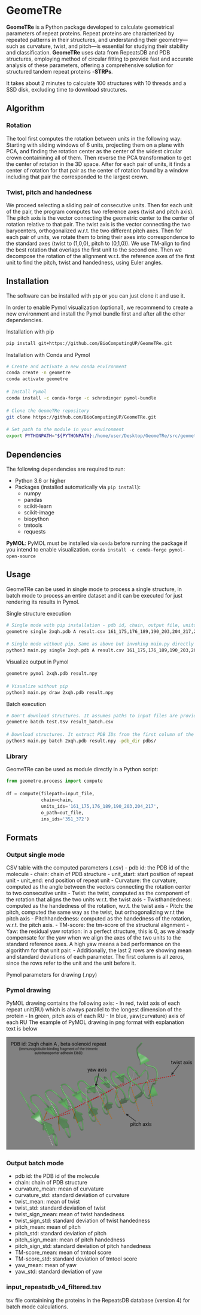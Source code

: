 # GeomeTRe 

**GeomeTRe** is a Python package developed to calculate geometrical parameters of repeat proteins. 
Repeat proteins are characterized by repeated patterns in their structures, and understanding their 
geometry—such as curvature, twist, and pitch—is essential for studying their stability and classification. 
**GeomeTRe** uses data from RepeatsDB and PDB structures, employing method of circular fitting to provide fast and 
accurate analysis of these parameters, offering a comprehensive solution for structured tandem repeat proteins -**STRPs**.

It takes about 2 minutes to calculate 100 structures with 10 threads and a SSD disk, excluding time to download structures. 


## Algorithm

### Rotation

The tool first computes the rotation between units in the following way:
Starting with sliding windows of 6 units, projecting them on a plane with PCA, and finding the rotation center as the center of the widest circular crown containining all of them. Then reverse the PCA transformation to get the center of rotation in the 3D space. After for each pair of units, it finds a center of rotation for that pair as the center of rotation found by a window including that pair the corresponded to the largest crown.

### Twist, pitch and handedness

We proceed selecting a sliding pair of consecutive units. Then for each unit of the pair, the program computes two reference axes (twist and pitch axis).
The pitch axis is the vector connecting the geometric center to the center of rotation relative to that pair. The twist axis is the vector connecting the two barycenters, orthogonalized w.r.t. the two different pitch axes. Then for each pair of units, we rotate them to bring their axes into correspondence to the standard axes (twist to (1,0,0), pitch to (0,1,0)). We use TM-align to find the best rotation that overlaps the first unit to the second one. Then we decompose the rotation of the alignment w.r.t. the reference axes of the first unit to find the pitch, twist and handedness, using Euler angles. 



## Installation
The software can be installed with `pip` or you can just clone it and use it. 

In order to enable Pymol visualization (optional), we recommend to create a new environment and install the Pymol 
bundle first and after all the other dependencies. 

Installation with pip
```bash
pip install git+https://github.com/BioComputingUP/GeomeTRe.git
```

Installation with Conda and Pymol
```bash
# Create and activate a new conda environment
conda create -n geometre
conda activate geometre

# Install Pymol
conda install -c conda-forge -c schrodinger pymol-bundle

# Clone the GeomeTRe repository
git clone https://github.com/BioComputingUP/GeomeTRe.git

# Set path to the module in your environment
export PYTHONPATH="${PYTHONPATH}:/home/user/Desktop/GeomeTRe/src/geometre"
```

## Dependencies
The following dependencies are required to run:
- Python 3.6 or higher
- Packages (installed automatically via `pip install`):
  - numpy
  - pandas
  - scikit-learn
  - scikit-image
  - biopython
  - tmtools
  - requests
  
**PyMOL**: PyMOL must be installed via `conda` before running the package if you intend to enable visualization.
`conda install -c conda-forge pymol-open-source`

## Usage
GeomeTRe can be used in single mode to process a single structure, in batch mode to process an
entire dataset and it can be executed for just rendering its results in Pymol. 

Single structure execution 
```bash
# Single mode with pip installation - pdb id, chain, output file, units, insertions (optional)
geometre single 2xqh.pdb A result.csv 161_175,176_189,190_203,204_217,218_233,234_249,250_263,264_276,305_326,327_350,373_392,393_416 -ins_def 351_372

# Single mode without pip. Same as above but invoking main.py directly
python3 main.py single 2xqh.pdb A result.csv 161_175,176_189,190_203,204_217,218_233,234_249,250_263,264_276,305_326,327_350,373_392,393_416 -ins_def 351_372
```

Visualize output in Pymol 
```bash
geometre pymol 2xqh.pdb result.npy

# Visualize without pip
python3 main.py draw 2xqh.pdb result.npy
```

Batch execution 
```bash
# Don't download structures. It assumes paths to input files are provided in the first column of the TSV file (see format section below)
geometre batch test.tsv result_batch.csv

# Download structures. It extract PDB IDs from the first column of the TSV file and download them in the pdb_dir folder.
python3 main.py batch 2xqh.pdb result.npy -pdb_dir pdbs/
```


### Library

GeomeTRe can be used as module directly in a Python script:

```python
from geometre.process import compute

df = compute(filepath=input_file, 
			 chain=chain, 
			 units_ids='161_175,176_189,190_203,204_217', 
			 o_path=out_file, 
			 ins_ids='351_372')
```


## Formats 

### Output single mode
CSV table with the computed parameters (.csv)
 	- pdb id: the PDB id of the molecule
 	- chain: chain of PDB structure
 	- unit_start: start position of repeat unit
 	- unit_end: end position of repeat unit
 	- Curvature: the curvature, computed as the angle between the vectors connecting the rotation center to two consecutive units
	- Twist: the twist, computed as the component of the rotation that aligns the two units w.r.t. the twist axis
	- Twisthandedness: computed as the handedness of the rotation, w.r.t. the twist axis
	- Pitch: the pitch, computed the same way as the twist, but orthogonalizing w.r.t the pitch axis
	- Pitchhandedness: computed as the handedness of the rotation, w.r.t. the pitch axis.
	- TM-score: the tm-score of the structural alignment
	- Yaw: the residual yaw rotation: in a perfect structure, this is 0, as we already compensate for the yaw when we align the axes of the two units to the standard reference axes. A high yaw 
	  means a bad performance on the algorithm for that unit pair.
 	- Additionally, the last 2 rows are showing mean and standard deviations of each parameter. The first column is all zeros, since the rows refer to the unit and the unit before it.

Pymol parameters for drawing (.npy)

### Pymol drawing
PyMOL drawing contains the following axis:
	- In red, twist axis of each repeat unit(RU) which is always parallel to the longest dimension of the protein
	- In green, pitch axis of each RU
	- In blue, yaw(curvature) axis of each RU
The example of PyMOL drawing in png format with explanation text is below

![Example of PyMOL drawing](/example_2xqh.png)

### Output batch mode

- pdb id: the PDB id of the molecule
- chain: chain of PDB structure
- curvature_mean: mean of curvature
- curvature_std: standard deviation of curvature
- twist_mean: mean of twist
- twist_std: standard deviation of twist
- twist_sign_mean: mean of twist handedness
- twist_sign_std: standard deviation of twist handedness
- pitch_mean: mean of pitch
- pitch_std: standard deviation of pitch
- pitch_sign_mean: mean of pitch handedness
- pitch_sign_std: standard deviation of pitch handedness
- TM-score_mean: mean of tmtool score
- TM-score_std: standard deviation of tmtool score
- yaw_mean: mean of yaw
- yaw_std: standard deviation of yaw


### input_repeatsdb_v4_filtered.tsv
tsv file containining the proteins in the RepeatsDB database (version 4) for batch mode calculations.

